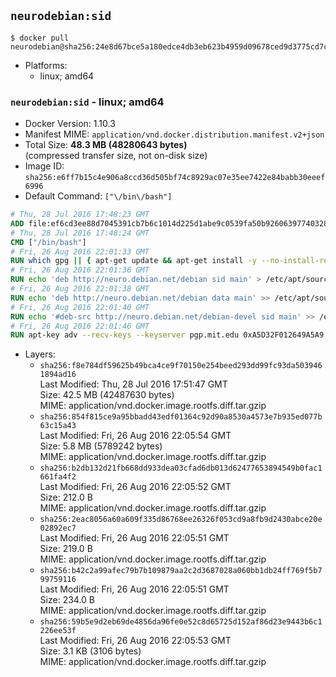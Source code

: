 ## `neurodebian:sid`

```console
$ docker pull neurodebian@sha256:24e8d67bce5a180edce4db3eb623b4959d09678ced9d3775cd7c26ef449f87a0
```

-	Platforms:
	-	linux; amd64

### `neurodebian:sid` - linux; amd64

-	Docker Version: 1.10.3
-	Manifest MIME: `application/vnd.docker.distribution.manifest.v2+json`
-	Total Size: **48.3 MB (48280643 bytes)**  
	(compressed transfer size, not on-disk size)
-	Image ID: `sha256:e6ff7b15c4e906a8ccd36d505bf74c8929ac07e35ee7422e84babb30eeef6996`
-	Default Command: `["\/bin\/bash"]`

```dockerfile
# Thu, 28 Jul 2016 17:48:23 GMT
ADD file:ef6cd3ee88d7045391cb7b6c1014d225d1abe9c0539fa50b9260639774032866 in /
# Thu, 28 Jul 2016 17:48:24 GMT
CMD ["/bin/bash"]
# Fri, 26 Aug 2016 22:01:33 GMT
RUN which gpg || { apt-get update && apt-get install -y --no-install-recommends gnupg dirmngr && rm -rf /var/lib/apt/lists/*; }
# Fri, 26 Aug 2016 22:01:36 GMT
RUN echo 'deb http://neuro.debian.net/debian sid main' > /etc/apt/sources.list.d/neurodebian.sources.list
# Fri, 26 Aug 2016 22:01:38 GMT
RUN echo 'deb http://neuro.debian.net/debian data main' >> /etc/apt/sources.list.d/neurodebian.sources.list
# Fri, 26 Aug 2016 22:01:40 GMT
RUN echo '#deb-src http://neuro.debian.net/debian-devel sid main' >> /etc/apt/sources.list.d/neurodebian.sources.list
# Fri, 26 Aug 2016 22:01:46 GMT
RUN apt-key adv --recv-keys --keyserver pgp.mit.edu 0xA5D32F012649A5A9
```

-	Layers:
	-	`sha256:f8e784df59625b49bca4ce9f70150e254beed293dd99fc93da5039461894ad16`  
		Last Modified: Thu, 28 Jul 2016 17:51:47 GMT  
		Size: 42.5 MB (42487630 bytes)  
		MIME: application/vnd.docker.image.rootfs.diff.tar.gzip
	-	`sha256:854f815ce9a95bbadd43edf01364c92d90a8530a4573e7b935ed077b63c15a43`  
		Last Modified: Fri, 26 Aug 2016 22:05:54 GMT  
		Size: 5.8 MB (5789242 bytes)  
		MIME: application/vnd.docker.image.rootfs.diff.tar.gzip
	-	`sha256:b2db132d21fb668dd933dea03cfad6db013d62477653894549b0fac1661fa4f2`  
		Last Modified: Fri, 26 Aug 2016 22:05:52 GMT  
		Size: 212.0 B  
		MIME: application/vnd.docker.image.rootfs.diff.tar.gzip
	-	`sha256:2eac8056a60a609f335d86768ee26326f053cd9a8fb9d2430abce20e02892ec7`  
		Last Modified: Fri, 26 Aug 2016 22:05:51 GMT  
		Size: 219.0 B  
		MIME: application/vnd.docker.image.rootfs.diff.tar.gzip
	-	`sha256:b42c2a99afec79b7b109879aa2c2d3687028a060bb1db24ff769f5b799759116`  
		Last Modified: Fri, 26 Aug 2016 22:05:51 GMT  
		Size: 234.0 B  
		MIME: application/vnd.docker.image.rootfs.diff.tar.gzip
	-	`sha256:59b5e9d2eb69de4856da96fe0e52c8d65725d152af86d23e9443b6c1226ee53f`  
		Last Modified: Fri, 26 Aug 2016 22:05:53 GMT  
		Size: 3.1 KB (3106 bytes)  
		MIME: application/vnd.docker.image.rootfs.diff.tar.gzip
